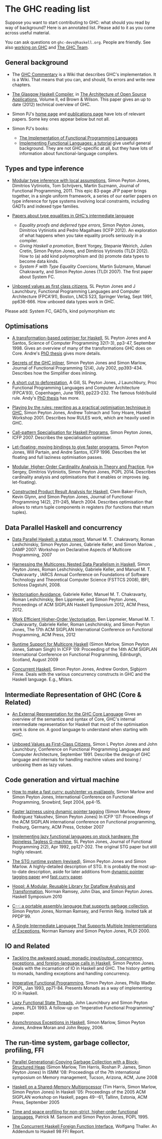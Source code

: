 # The GHC reading list


Suppose you want to start contributing to GHC: what should you read by way of background?  Here is an annotated list.  Please add to it as you come across useful material.


You can ask questions on `ghc-devs@haskell.org`. People are friendly.  See also [working on GHC](working-conventions) and [The GHC Team](team-ghc).

## General background

- The [GHC Commentary](commentary) is a Wiki that describes GHC's implementation.  It is a Wiki.  That means that you can, and should, fix errors and write new chapters.

- [ The Glasgow Haskell Compiler](http://www.aosabook.org/en/ghc.html), in [ The Architecture of Open Source Applications](http://www.aosabook.org/en/index.html), Volume II, ed Brown & Wilson. This paper gives an up to date (2012) technical overview of GHC.

- Simon PJ's [ home page](http://research.microsoft.com/~simonpj) and [ publications page](http://research.microsoft.com/en-us/um/people/simonpj/papers/papers.html) have lots of relevant papers.  Some key ones appear below but not all.

- Simon PJ's books:

  - [ The Implementation of Functional Programming Languages](http://research.microsoft.com/en-us/um/people/simonpj/papers/slpj-book-1987/index.htm)
  - [ Implementing Functional Languages: a tutorial](http://research.microsoft.com/en-us/um/people/simonpj/papers/pj-lester-book/)
    give useful general background. They are not GHC-specific at all, but they have lots of information about functional-language compilers.

## Types and type inference

- [ Modular type inference with local assumptions](http://haskell.org/haskellwiki/Simonpj/Talk:OutsideIn), Simon Peyton Jones, Dimitrios Vytiniotis, Tom Schrijvers, Martin Suzmann, Journal of Functional Programming, 2011.  This epic 83-page JFP paper brings together, in a single uniform framework, a series of our earlier papers on type inference for type systems involving local constraints, including GADTs and indexed type families.  

- [ Papers about type equalities in GHC's intermediate language](http://research.microsoft.com/en-us/um/people/simonpj/papers/ext-f/)

  - *Equality proofs and deferred type errors*, Simon Peyton Jones, Dimitrios Vytiniotis and Pedro Magalhaes (ICFP 2012).  An exploration of what happens when you take equality proofs seriously in a compiler.
  - *Giving Haskell a promotion*, Brent Yorgey, Stepanie Weirich, Julien Cretin, Simon Peyton Jones, and Dimitrios Vytiniotis (TLDI 2012).  How to (a) add kind polymorphism and (b) promote data types to become data kinds.
  - *System F with Type Equality Coercions*, Martin Sulzmann, Manuel Chakravarty, and Simon Peyton Jones (TLDI 2007).  The first paper about System FC.

- [ Unboxed values as first class citizens](http://research.microsoft.com/en-us/um/people/simonpj/papers/unboxed-values.ps.Z), SL Peyton Jones and J Launchbury, Functional Programming Languages and Computer Architecture (FPCA'91), Boston, LNCS 523, Springer Verlag, Sept 1991, pp636-666. How unboxed data types work in GHC.


Please add: System FC, GADTs, kind polymorphism etc

## Optimisations

- [ A transformation-based optimiser for Haskell](http://research.microsoft.com/en-us/um/people/simonpj/papers/comp-by-trans-scp.ps.gz), SL Peyton Jones and A Santos, Science of Computer Programming 32(1-3), pp3-47, September 1998.  Gives an overview of many of the transformations GHC does on Core.  Andre's [ PhD thesis](http://research.microsoft.com/en-us/um/people/simonpj/papers/santos-thesis.ps.gz) gives more details.

- [ Secrets of the GHC inliner](http://research.microsoft.com/en-us/um/people/simonpj/papers/inlining/index.htm), Simon Peyton Jones and Simon Marlow, Journal of Functional Programming 12(4), July 2002, pp393-434.  Describes how the Simplifier does inlining.

- [ A short cut to deforestation](http://research.microsoft.com/en-us/um/people/simonpj/papers/deforestation-short-cut.ps.Z), A Gill, SL Peyton Jones, J Launchbury, Proc Functional Programming Languages and Computer Architecture (FPCA'93), Copenhagen, June 1993, pp223-232.  The famous foldr/build rule.  Andy's [ PhD thesis](http://research.microsoft.com/en-us/um/people/simonpj/papers/andy-thesis.ps.gz) has more.  

- [ Playing by the rules: rewriting as a practical optimisation technique in GHC](http://research.microsoft.com/en-us/um/people/simonpj/papers/rules.htm), Simon Peyton Jones, Andrew Tolmach and Tony Hoare, Haskell Workshop 2001.  Describes how RULES work, which are heavily used in GHC.

- [ Call-pattern Specialisation for Haskell Programs](https://research.microsoft.com/en-us/um/people/simonpj/papers/spec-constr/spec-constr.pdf), Simon Peyton Jones, ICFP 2007. Describes the specialisation optimiser.

- [ Let-floating: moving bindings to give faster programs](http://research.microsoft.com/pubs/67060/float.ps.gz), Simon Peyton Jones, Will Partain, and Andre Santos, ICFP 1996. Describes the let floating and full laziness optimisation passes.

- [ Modular, Higher-Order Cardinality Analysis in Theory and Practice](http://research.microsoft.com/en-us/um/people/simonpj/papers/usage-types/cardinality-popl14.pdf), Ilya Sergey, Dimitrios Vytiniotis, Simon Peyton Jones, POPL 2014. Describes cardinality analysis and optimisations that it enables or improves (eg. let-floating).

- [ Constructed Product Result Analysis for Haskell](http://research.microsoft.com/en-us/um/people/simonpj/papers/cpr/cpr.ps.gz), Clem Baker-Finch, Kevin Glynn, and Simon Peyton Jones, Journal of Functional Programming 14(2), 211–245, March 2004. Describes optimisation that allows to return tuple components in registers (for functions that return tuples).

## Data Parallel Haskell and concurrency

- [ Data Parallel Haskell: a status report](http://www.cse.unsw.edu.au/~chak/papers/data-parallel-haskell.pdf), Manuel M. T. Chakravarty, Roman Leshchinskiy, Simon Peyton Jones, Gabriele Keller, and Simon Marlow. , DAMP 2007: Workshop on Declarative Aspects of Multicore Programming, 2007

- [ Harnessing the Multicores: Nested Data Parallelism in Haskell](http://www.cse.unsw.edu.au/~chak/papers/fsttcs2008.pdf), Simon Peyton Jones, Roman Leshchinskiy, Gabriele Keller, and Manuel M. T. Chakravarty , IARCS Annual Conference on Foundations of Software Technology and Theoretical Computer Science (FSTTCS 2008), IBFI, Schloss Dagstuhl, 2008. 

- [ Vectorisation Avoidance](http://www.cse.unsw.edu.au/~chak/papers/vect-avoid.pdf), Gabriele Keller, Manuel M. T. Chakravarty, Roman Leshchinskiy, Ben Lippmeier, and Simon Peyton Jones, Proceedings of ACM SIGPLAN Haskell Symposium 2012, ACM Press, 2012. 

- [ Work Efficient Higher-Order Vectorisation](http://www.cse.unsw.edu.au/~chak/papers/replicate.pdf), Ben Lippmeier, Manuel M. T. Chakravarty, Gabriele Keller, Roman Leshchinskiy, and Simon Peyton Jones, The 17th ACM SIGPLAN International Conference on Functional Programming, ACM Press, 2012

- [ Runtime Support for Multicore Haskell](http://community.haskell.org/~simonmar/papers/multicore-ghc.pdf) (Simon Marlow, Simon Peyton Jones, Satnam Singh) In ICFP '09: Proceeding of the 14th ACM SIGPLAN International Conference on Functional Programming, Edinburgh, Scotland, August 2009

- [Concurrent Haskell](http://www.haskell.org/ghc/docs/papers/concurrent-haskell.ps.gz), Simon Peyton Jones, Andrew Gordon, Sigbjorn Finne. Deals with the various concurrency constructs in GHC and the Haskell language. E.g., MVars.

## Intermediate Representation of GHC (Core & Related)

- [An External Representation for the GHC Core Language](http://www.haskell.org/ghc/docs/6.10.4/html/ext-core/core.pdf) Gives an overview of the semantics and syntax of Core, GHC's internal intermediate representation for Haskell that most of the optimisation work is done on. A good language to understand when starting with GHC.

- [Unboxed Values as First-Class Citizens](http://www.haskell.org/ghc/docs/papers/unboxed-values.ps.gz), Simon L Peyton Jones and John Launchbury, Conference on Functional Programming Languages and Computer Architecture, September 1991. Describe the design of GHC language and internals for handling machine values and boxing / unboxing them as lazy values.

## Code generation and virtual machine

- [ How to make a fast curry: push/enter vs eval/apply](http://research.microsoft.com/en-us/um/people/simonpj/papers/eval-apply/index.htm), Simon Marlow and Simon Peyton Jones, International Conference on Functional Programming, Snowbird, Sept 2004, pp4-15.

- [ Faster laziness using dynamic pointer tagging](http://community.haskell.org/~simonmar/papers/ptr-tagging.pdf) (Simon Marlow, Alexey Rodriguez Yakushev, Simon Peyton Jones) In ICFP '07: Proceedings of the ACM SIGPLAN international conference on Functional programming, Freiburg, Germany, ACM Press, October 2007

- [ Implementing lazy functional languages on stock hardware: the Spineless Tagless G-machine](http://research.microsoft.com/~simonpj/papers/spineless-tagless-gmachine.ps.gz), SL Peyton Jones, Journal of Functional Programming 2(2), Apr 1992, pp127-202.  The original STG paper but still highly relevant.

- [The STG runtime system (revised)](http://www.haskell.org/ghc/docs/papers/run-time-system.ps.gz), Simon Peyton Jones and Simon Marlow. A highly-detailed description of STG. It is probably the most up-to-date description, aside for later additions from [ dynamic pointer tagging paper](http://community.haskell.org/~simonmar/papers/ptr-tagging.pdf) and [ fast curry paper](http://research.microsoft.com/en-us/um/people/simonpj/papers/eval-apply/index.htm).

- [ Hoopl: A Modular, Reusable Library for Dataflow Analysis and Transformation](http://research.microsoft.com/en-us/um/people/simonpj/papers/c--/hoopl-haskell10.pdf), Norman Ramsey, John Dias, and Simon Peyton Jones. Haskell Symposium 2010

- [ C--: a portable assembly language that supports garbage collection](http://research.microsoft.com/en-us/um/people/simonpj/papers/c--/ppdp.ps.gz), Simon Peyton Jones, Norman Ramsey, and Fermin Reig. Invited talk at PPDP'99. 

- [ A Single Intermediate Language That Supports Multiple Implementations of Exceptions](http://research.microsoft.com/en-us/um/people/simonpj/papers/c--/c--exn-pldi.ps.gz), Norman Ramsey and Simon Peyton Jones, PLDI 2000.

## IO and Related

- [ Tackling the awkward squad: monadic input/output, concurrency, exceptions, and foreign-language calls in Haskell](https://research.microsoft.com/en-us/um/people/simonpj/papers/marktoberdorf/mark.pdf), Simon Peyton Jones. Deals with the incarnation of IO in Haskell and GHC. The history getting to monads, handling exceptions and handling concurrency.

- [Imperative Functional Programming](http://www.haskell.org/ghc/docs/papers/imperative.ps.gz), Simon Peyton Jones, Philip Wadler. POPL,  Jan 1993, pp71-84. Presents Monads as a way of implementing IO in Haskell.

- [Lazy Functional State Threads](http://www.haskell.org/ghc/docs/papers/lazy-functional-state-threads.ps.gz), John Launchbury and Simon Peyton Jones. PLDI 1993. A follow-up on "Imperative Functional Programming" paper.

- [ Asynchronous Exceptions in Haskell](http://community.haskell.org/~simonmar/papers/async.pdf), Simon Marlow, Simon Peyton Jones, Andrew Moran and John Reppy, 2006.

## The run-time system, garbage collector, profiling, FFI

- [ Parallel Generational-Copying Garbage Collection with a Block-Structured Heap](http://community.haskell.org/~simonmar/papers/parallel-gc.pdf) (Simon Marlow, Tim Harris, Roshan P. James, Simon Peyton Jones) In ISMM '08: Proceedings of the 7th international symposium on Memory management, Tucson, Arizona, ACM, June 2008

- [ Haskell on a Shared-Memory Multiprocessor](http://community.haskell.org/~simonmar/papers/multiproc.pdf) (Tim Harris, Simon Marlow, Simon Peyton Jones) In Haskell '05: Proceedings of the 2005 ACM SIGPLAN workshop on Haskell, pages 49--61, Tallinn, Estonia, ACM Press, September 2005

- [Time and space profiling for non-strict, higher-order functional languages](http://www.haskell.org/ghc/docs/papers/profiling.ps.gz), Patrick M. Sansom and Simon Peyton Jones, POPL 1995.

- [The Concurrent Haskell Foreign Function Interface](http://www.haskell.org/ghc/docs/papers/threads.ps.gz), Wolfgang Thaller. An Addendum to Haskell 98 FFI Report.
